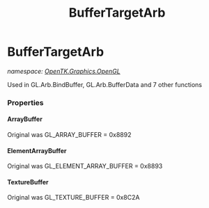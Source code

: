 ﻿---
title: BufferTargetArb
---

# BufferTargetArb
_namespace: [OpenTK.Graphics.OpenGL](N-OpenTK.Graphics.OpenGL.html)_

Used in GL.Arb.BindBuffer, GL.Arb.BufferData and 7 other functions



### Properties

#### ArrayBuffer
Original was GL_ARRAY_BUFFER = 0x8892
#### ElementArrayBuffer
Original was GL_ELEMENT_ARRAY_BUFFER = 0x8893
#### TextureBuffer
Original was GL_TEXTURE_BUFFER = 0x8C2A

